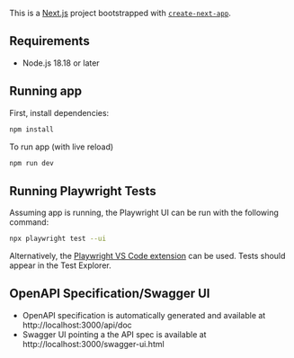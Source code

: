 This is a [Next.js](https://nextjs.org) project bootstrapped with [`create-next-app`](https://nextjs.org/docs/pages/api-reference/create-next-app).

## Requirements
- Node.js 18.18 or later


## Running app

First, install dependencies:
```bash
npm install
```

To run app (with live reload)
```bash
npm run dev
```

## Running Playwright Tests

Assuming app is running, the Playwright UI can be run with the following command:
```bash
npx playwright test --ui
```

Alternatively, the [Playwright VS Code extension](https://marketplace.visualstudio.com/items?itemName=ms-playwright.playwright) can be used. Tests should appear in the Test Explorer.

## OpenAPI Specification/Swagger UI
- OpenAPI specification is automatically generated and available at http://localhost:3000/api/doc
- Swagger UI pointing a the API spec is available at http://localhost:3000/swagger-ui.html

